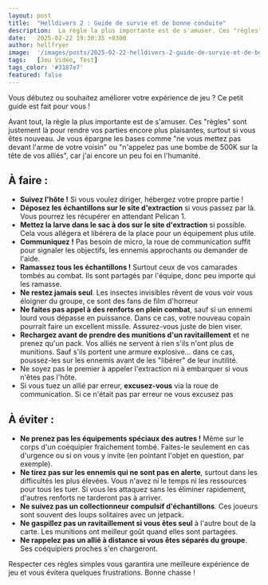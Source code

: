 ```yaml
---
layout: post
title:  "Helldivers 2 : Guide de survie et de bonne conduite"
description:  La règle la plus importante est de s'amuser. Ces "règles" sont justement là pour rendre vos parties encore plus plaisantes, surtout si vous êtes nouveau
date:   2025-02-22 19:30:35 +0300
author: hellfryer
image:  '/images/posts/2025-02-22-helldivers-2-guide-de-survie-et-de-bonne-conduite/cover.webp'
tags:   [Jeu Vidéo, Test]
tags_color: '#3187e7'
featured: false
---
```


Vous débutez ou souhaitez améliorer votre expérience de jeu ? Ce petit guide est fait pour vous !  

Avant tout, la règle la plus importante est de s'amuser. Ces "règles" sont justement là pour rendre vos parties encore plus plaisantes, surtout si vous êtes nouveau. Je vous épargne les bases comme "ne vous mettez pas devant l'arme de votre voisin" ou "n'appelez pas une bombe de 500K sur la tête de vos alliés", car j'ai encore un peu foi en l'humanité.

## À faire :

- **Suivez l'hôte !** Si vous voulez diriger, hébergez votre propre partie !
- **Déposez les échantillons sur le site d'extraction** si vous passez par là. Vous pourrez les récupérer en attendant Pelican 1.
- **Mettez la larve dans le sac à dos sur le site d'extraction** si possible. Cela vous allégera et libérera de la place pour un équipement plus utile.
- **Communiquez !** Pas besoin de micro, la roue de communication suffit pour signaler les objectifs, les ennemis approchants ou demander de l'aide.
- **Ramassez tous les échantillons !** Surtout ceux de vos camarades tombés au combat. Ils sont partagés par l'équipe, donc peu importe qui les ramasse.
- **Ne restez jamais seul**. Les insectes invisibles rêvent de vous voir vous éloigner du groupe, ce sont des fans de film d'horreur
- **Ne faites pas appel à des renforts en plein combat**, sauf si un ennemi lourd vous dépasse en puissance. Dans ce cas, votre nouveau copain pourrait faire un excellent missile. Assurez-vous juste de bien viser.
- **Rechargez avant de prendre des munitions d'un ravitaillement** et ne prenez qu'un pack. Vos alliés ne servent à rien s'ils n'ont plus de munitions. Sauf s'ils portent une armure explosive... dans ce cas, poussez-les sur les ennemis avant de les "libérer" de leur inutilité.
- Ne soyez pas le premier à appeler l'extraction ni à embarquer si vous n'êtes pas l'hôte.
- Si vous tuez un allié par erreur, **excusez-vous** via la roue de communication. Si ce n'était pas par erreur ne vous excusez pas

## À éviter :

- **Ne prenez pas les équipements spéciaux des autres !** Même sur le corps d'un coéquipier fraichement tombé. Faites-le seulement en cas d'urgence ou si on vous y invite (en pointant l'objet en question, par exemple).
- **Ne tirez pas sur les ennemis qui ne sont pas en alerte**, surtout dans les difficultés les plus élevées. Vous n'avez ni le temps ni les ressources pour tous les tuer. Si vous les attaquez sans les éliminer rapidement, d'autres renforts ne tarderont pas à arriver.
- **Ne suivez pas un collectionneur compulsif d'échantillons**. Ces joueurs sont souvent des loups solitaires avec un jetpack.
- **Ne gaspillez pas un ravitaillement si vous êtes seul** à l'autre bout de la carte. Les munitions ont meilleur goût quand elles sont partagées.
- **Ne rappelez pas un allié à distance si vous êtes séparés du groupe**. Ses coéquipiers proches s'en chargeront.

Respecter ces règles simples vous garantira une meilleure expérience de jeu et vous évitera quelques frustrations. Bonne chasse !